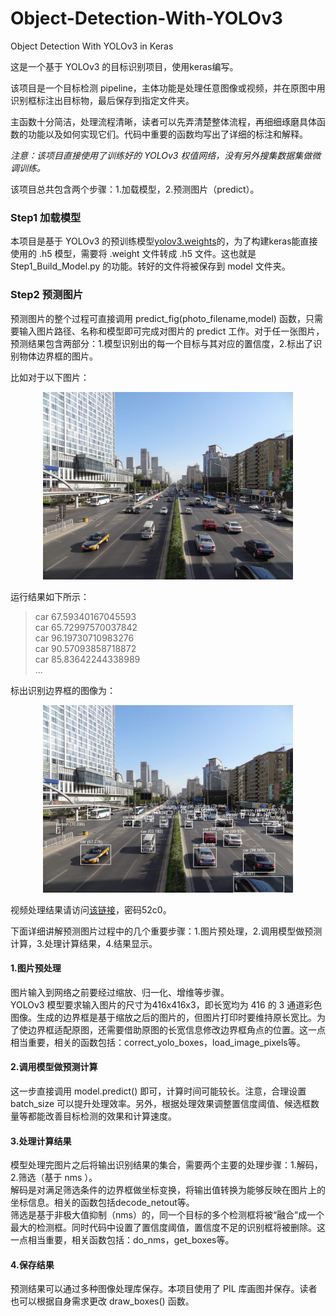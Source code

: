 # Object-Detection-With-YOLOv3
Object Detection With YOLOv3 in Keras

这是一个基于 YOLOv3 的目标识别项目，使用keras编写。

该项目是一个目标检测 pipeline，主体功能是处理任意图像或视频，并在原图中用识别框标注出目标物，最后保存到指定文件夹。

主函数十分简洁，处理流程清晰，读者可以先弄清楚整体流程，再细细琢磨具体函数的功能以及如何实现它们。代码中重要的函数均写出了详细的标注和解释。

*注意：该项目直接使用了训练好的 YOLOv3 权值网络，没有另外搜集数据集做微调训练。*

该项目总共包含两个步骤：1.加载模型，2.预测图片（predict）。

### Step1 加载模型<br>
本项目是基于 YOLOv3 的预训练模型[yolov3.weights](https://pjreddie.com/media/files/yolov3.weights)的，为了构建keras能直接使用的 .h5 模型，需要将 .weight 文件转成 .h5 文件。这也就是 Step1_Build_Model.py 的功能。转好的文件将被保存到 model 文件夹。

### Step2 预测图片<br>
预测图片的整个过程可直接调用 predict_fig(photo_filename,model) 函数，只需要输入图片路径、名称和模型即可完成对图片的 predict 工作。对于任一张图片，预测结果包含两部分：1.模型识别出的每一个目标与其对应的置信度，2.标出了识别物体边界框的图片。

比如对于以下图片：<br>
<p align="center">
	<img src="https://github.com/LeeWise9/Object-Detection-With-YOLOv3/blob/master/example_fig/timg.jpg" alt="Sample"  width="400">
</p>

运行结果如下所示：<br>
> car 67.59340167045593 <br>
> car 65.72997570037842 <br>
> car 96.19730710983276 <br>
> car 90.57093858718872 <br>
> car 85.83642244338989 <br>
> ... <br>

标出识别边界框的图像为：<br>
<p align="center">
	<img src="https://github.com/LeeWise9/Img_repositories/blob/master/yolov3_opimg.jpg" alt="Sample"  width="400">
</p>

视频处理结果请访问[该链接](https://pan.baidu.com/s/1QNTwjhMCcJ5gIKpqEDV-5A)，密码52c0。

下面详细讲解预测图片过程中的几个重要步骤：1.图片预处理，2.调用模型做预测计算，3.处理计算结果，4.结果显示。

#### 1.图片预处理<br>
图片输入到网络之前要经过缩放、归一化、增维等步骤。<br>
YOLOv3 模型要求输入图片的尺寸为416x416x3，即长宽均为 416 的 3 通道彩色图像。生成的边界框是基于缩放之后的图片的，但图片打印时要维持原长宽比。为了使边界框适配原图，还需要借助原图的长宽信息修改边界框角点的位置。这一点相当重要，相关的函数包括：correct_yolo_boxes，load_image_pixels等。

#### 2.调用模型做预测计算<br>
这一步直接调用 model.predict() 即可，计算时间可能较长。注意，合理设置 batch_size 可以提升处理效率。另外，根据处理效果调整置信度阈值、候选框数量等都能改善目标检测的效果和计算速度。

#### 3.处理计算结果<br>
模型处理完图片之后将输出识别结果的集合，需要两个主要的处理步骤：1.解码，2.筛选（基于 nms ）。<br>
解码是对满足筛选条件的边界框做坐标变换，将输出值转换为能够反映在图片上的坐标信息。相关的函数包括decode_netout等。<br>
筛选是基于非极大值抑制（nms）的，同一个目标的多个检测框将被“融合”成一个最大的检测框。同时代码中设置了置信度阈值，置信度不足的识别框将被删除。这一点相当重要，相关函数包括：do_nms，get_boxes等。

#### 4.保存结果<br>
预测结果可以通过多种图像处理库保存。本项目使用了 PIL 库画图并保存。读者也可以根据自身需求更改 draw_boxes() 函数。


